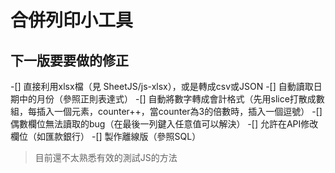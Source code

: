# 合併列印小工具

## 下一版要要做的修正

 -[] 直接利用xlsx檔（見 SheetJS/js-xlsx），或是轉成csv或JSON
 -[] 自動讀取日期中的月份（參照正則表達式）
 -[] 自動將數字轉成會計格式（先用slice打散成數組，每插入一個元素，counter++，當counter為3的倍數時，插入一個逗號）
 -[] 偶數欄位無法讀取的bug（在最後一列鍵入任意值可以解決）
 -[] 允許在API修改欄位（如匯款銀行）
 -[] 製作離線版（參照SQL）

> 目前還不太熟悉有效的測試JS的方法
